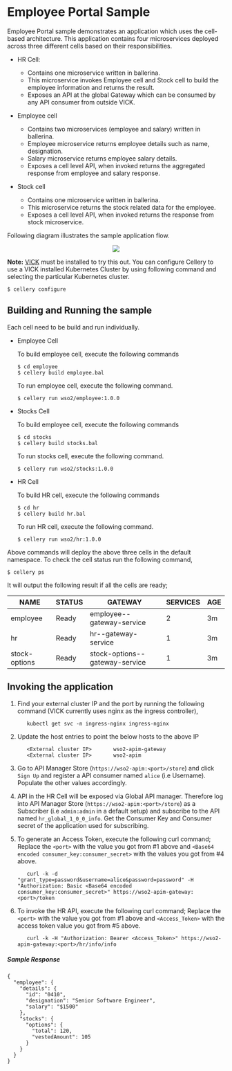 # Employee Portal Sample

Employee Portal sample demonstrates an application which uses the cell-based architecture. This application contains 
four microservices deployed across three different cells based on their responsibilities.   
  
* HR Cell:  
  * Contains one microservice written in ballerina.  
  * This microservice invokes Employee cell and Stock cell to build the employee information and returns the result.  
  * Exposes an API at the global Gateway which can be consumed by any API consumer from outside VICK.  
  
* Employee cell  
   
  * Contains two microservices (employee and salary) written in ballerina.  
  * Employee microservice returns employee details such as name, designation.  
  * Salary microservice returns employee salary details.  
  * Exposes a cell level API, when invoked returns the aggregated response from employee and salary response.  
  
* Stock cell  
   
  * Contains one microservice written in ballerina.  
  * This microservice returns the stock related data for the employee.  
  * Exposes a cell level API, when invoked returns the response from stock microservice. 
  
Following diagram illustrates the sample application flow.  
<p align="center">
  <img src="https://raw.githubusercontent.com/wso2/product-vick/master/samples/employee-portal/src/images/employee-portal-architecture-diagram.png">
</p>  
  
**Note:**
[VICK](https://github.com/wso2/product-vick/) must be installed to try this out. You can configure Cellery to use a 
VICK installed Kubernetes Cluster by using following command and selecting the particular Kubernetes cluster.

```
$ cellery configure
``` 

## Building and Running the sample
Each cell need to be build and run individually. 

* Employee Cell

    To build employee cell, execute the following commands
    ```
    $ cd employee
    $ cellery build employee.bal
    ``` 

    To run employee cell, execute the following command.
    ```
    $ cellery run wso2/employee:1.0.0
    ```
* Stocks Cell

    To build employee cell, execute the following commands
    ```
    $ cd stocks
    $ cellery build stocks.bal
    ``` 

    To run stocks cell, execute the following command.
    ```
    $ cellery run wso2/stocks:1.0.0
    ```  
* HR Cell

    To build HR cell, execute the following commands
    ```
    $ cd hr
    $ cellery build hr.bal
    ``` 

    To run HR cell, execute the following command.
    ```
    $ cellery run wso2/hr:1.0.0
    ```       
    

Above commands will deploy the above three cells in the default namespace. To check the cell status run the following command,
```
$ cellery ps
``` 

It will output the following result if all the cells are ready;

| NAME  | STATUS | GATEWAY |   SERVICES | AGE |
| ------ | ------  | ------ | ------ | ------ |
| employee | Ready | employee--gateway-service | 2 | 3m |
| hr | Ready | hr--gateway-service | 1 | 3m |
| stock-options | Ready | stock-options--gateway-service | 1 | 3m |

## Invoking the application

1.  Find your external cluster IP and the port by running the following command (VICK currently uses nginx as the ingress controller),

    ```
	   kubectl get svc -n ingress-nginx ingress-nginx
	```
2.  Update the host entries to point the below hosts to the above IP

    ```
	   <External cluster IP>       wso2-apim-gateway
	   <External cluster IP>       wso2-apim
	```
3. Go to API Manager Store (`https://wso2-apim:<port>/store`) and click `Sign Up` and register a API consumer named `alice` 
(i.e Username). Populate the other values accordingly. 

4.  API in the HR Cell will be exposed via Global API manager. Therefore log into API Manager Store (`https://wso2-apim:<port>/store`)
as a Subscriber (i.e `admin:admin` in a default setup) and subscribe to the API named `hr_global_1_0_0_info`. 
Get the Consumer Key and Consumer secret of the application used for subscribing.

5. To generate an Access Token, execute the following curl command; Replace the `<port>` with the value you got from #1
above and `<Base64 encoded consumer_key:consumer_secret>` with the values you got from #4 above.

    ```
	   curl -k -d "grant_type=password&username=alice&password=password" -H "Authorization: Basic <Base64 encoded consumer_key:consumer_secret>" https://wso2-apim-gateway:<port>/token  
	```
6. To invoke the HR API, execute the following curl command; Replace the `<port>` with the value you got from #1 above 
and `<Access_Token>` with the access token value you got from #5 above.

    ```
	   curl -k -H "Authorization: Bearer <Access_Token>" https://wso2-apim-gateway:<port>/hr/info/info 
	```
	
##### Sample Response

```
{
  "employee": {
    "details": {
      "id": "0410",
      "designation": "Senior Software Engineer",
      "salary": "$1500"
    },
    "stocks": {
      "options": {
        "total": 120,
        "vestedAmount": 105
      }
    }
  }
}
```	
